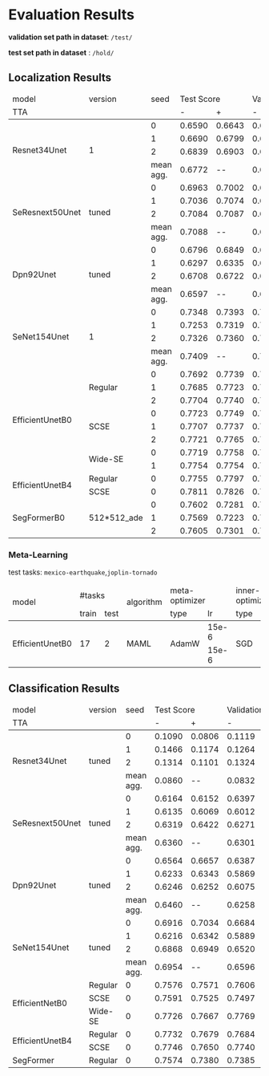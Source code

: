 # Evaluation Results

**validation set path in dataset**: `/test/`

**test set path in dataset** : `/hold/`

## Localization Results

<table>
<thead>
    <tr>
        <td>model</td>
        <td>version</td>
        <td>seed</td>
        <td colspan="2">Test Score</td>
        <td colspan="2">Validation Score</td>
    </tr>
    <tr>
        <td colspan="3"> TTA </td>
        <td> - </td>
        <td> + </td>
        <td> - </td>
        <td> + </td>
    </tr>
</thead>
<tbody>
    <tr>
        <td rowspan="4">Resnet34Unet</td>
        <td rowspan="4">1</td>
        <td>0</td>
        <td>0.6590</td>
        <td>0.6643</td>
        <td>0.6542</td>
        <td>0.6590</td>
    </tr>
    <tr>
        <td>1</td>
        <td>0.6690</td>
        <td>0.6799</td>
        <td>0.6664</td>
        <td>0.6768</td>
    </tr>
    <tr>
        <td>2</td>
        <td>0.6839</td>
        <td>0.6903</td>
        <td>0.6812</td>
        <td>0.6858</td>
    </tr>
    <tr>
        <td> mean agg.</td>
        <td>0.6772</td>
        <td>--</td>
        <td>0.6720</td>
        <td>--</td>
    </tr>
    <tr>
        <td rowspan="4">SeResnext50Unet</td>
        <td rowspan="4">tuned</td>
        <td>0</td>
        <td>0.6963</td>
        <td>0.7002</td>
        <td>0.6957</td>
        <td>0.6967</td>
    </tr>
    <tr>
        <td>1</td>
        <td>0.7036</td>
        <td>0.7074</td>
        <td>0.6916</td>
        <td>0.6971</td>
    </tr>
    <tr>
        <td>2</td>
        <td>0.7084</td>
        <td>0.7087</td>
        <td>0.6981</td>
        <td>0.7027</td>
    </tr>
    <tr>
        <td>mean agg.</td>
        <td>0.7088</td>
        <td>--</td>
        <td>0.6998</td>
        <td>--</td>
    </tr>
    <tr>
        <td rowspan="4">Dpn92Unet</td>
        <td rowspan="4">tuned</td>
        <td>0</td>
        <td>0.6796</td>
        <td>0.6849</td>
        <td>0.6776</td>
        <td>0.6830</td>
    </tr>
     <tr>
        <td>1</td>
        <td>0.6297</td>
        <td>0.6335</td>
        <td>0.6335</td>
        <td>0.6322</td>
    </tr>
    <tr>
        <td>2</td>
        <td>0.6708</td>
        <td>0.6722</td>
        <td>0.6662</td>
        <td>0.6714</td>
    </tr>
    <tr>
        <td>mean agg.</td>
        <td>0.6597</td>
        <td>--</td>
        <td>0.6637</td>
        <td>--</td>
    </tr>
    <tr>
        <td rowspan="4">SeNet154Unet</td>
        <td rowspan="4">1</td>
        <td>0</td>
        <td>0.7348</td>
        <td>0.7393</td>
        <td>0.7261</td>
        <td>0.7302</td>
    </tr>
    <tr>
        <td>1</td>
        <td>0.7253</td>
        <td>0.7319</td>
        <td>0.7100</td>
        <td>0.7163</td>
    </tr>
    <tr>
        <td>2</td>
        <td>0.7326</td>
        <td>0.7360</td>
        <td>0.7217</td>
        <td>0.7252</td>
    </tr>
    <tr>
        <td>mean agg.</td>
        <td>0.7409</td>
        <td>--</td>
        <td>0.7264</td>
        <td>--</td>
    </tr>
    <tr>
        <td rowspan="8">EfficientUnetB0</td>
        <td rowspan="3">Regular</td>
        <td>0</td>
        <td>0.7692</td>
        <td>0.7739</td>
        <td>0.7634</td>
        <td>0.7666</td>
    </tr>
    <tr>
        <td>1</td>
        <td>0.7685</td>
        <td>0.7723</td>
        <td>0.7638</td>
        <td>0.7662</td>
    </tr>
    <tr>
        <td>2</td>
        <td>0.7704</td>
        <td>0.7740</td>
        <td>0.7625</td>
        <td>0.7666</td>
    </tr>
    <tr>
        <td rowspan="3">SCSE</td>
        <td>0</td>
        <td>0.7723</td>
        <td>0.7749</td>
        <td>0.7644</td>
        <td>0.7674</td>
    </tr>
    <tr>
        <td>1</td>
        <td>0.7707</td>
        <td>0.7737</td>
        <td>0.7628</td>
        <td>0.7682</td>
    </tr>
    <tr>
        <td>2</td>
        <td>0.7721</td>
        <td>0.7765</td>
        <td>0.7647</td>
        <td>0.7711</td>
    </tr>
    <tr>
        <td rowspan="2">Wide-SE</td>
        <td>0</td>
        <td>0.7719</td>
        <td>0.7758</td>
        <td>0.7662</td>
        <td>0.7700</td>
    </tr>
    <tr>
        <td>1</td>
        <td>0.7754</td>
        <td>0.7754</td>
        <td>0.7664</td>
        <td>0.7682</td>
    </tr>
    <tr>
        <td rowspan="2">EfficientUnetB4</td>
        <td>Regular</td>
        <td>0</td>
        <td>0.7755</td>
        <td>0.7797</td>
        <td>0.7702</td>
        <td>0.7724</td>
    </tr>
    <tr>
        <td>SCSE</td>
        <td>0</td>
        <td>0.7811</td>
        <td>0.7826</td>
        <td>0.7718</td>
        <td>0.7743</td>
    </tr>
    <tr>
        <td rowspan="3">SegFormerB0</td>
        <td rowspan="3">512*512_ade</td>
        <td>0</td>
        <td>0.7602</td>
        <td>0.7281</td>
        <td>0.7543</td>
        <td>0.7214</td>
    </tr>
    <tr>
        <td>1</td>
        <td>0.7569</td>
        <td>0.7223</td>
        <td>0.7533</td>
        <td>0.7189</td>
    </tr>
    <tr>
        <td>2</td>
        <td>0.7605</td>
        <td>0.7301</td>
        <td>0.7545</td>
        <td>0.7250</td>
    </tr>
</tbody>
</table>

### Meta-Learning

test tasks: `mexico-earthquake`,`joplin-tornado`

<table>
    <thead>
        <tr>
            <td rowspan="2">model</td>
            <td colspan="2">#tasks</td>
            <td rowspan="2">algorithm</td>
            <td colspan="2">meta-optimizer</td>
            <td colspan="2">inner-optimizer</td>
            <td colspan="2">shots</td>
            <td rowspan="2">localization score</td>
        </tr>
        <tr>
            <td>train</td>
            <td>test</td>
            <td>type</td>
            <td>lr</td>
            <td>type</td>
            <td>lr</td>
            <td>support</td>
            <td>query</td>
        </tr>
    </thead>
    <tbody>
        <tr>
            <td rowspan="2">EfficientUnetB0</td>
            <td rowspan="2">17</td>
            <td rowspan="2">2</td>
            <td rowspan="2">MAML</td>
            <td rowspan="2">AdamW</td>
            <td>15e-6</td>
            <td rowspan="2">SGD</td>
            <td>1e-4</td>
            <td>1</td>
            <td>2</td>
            <td>0.5372</td>
        </tr>
        <tr>
            <td>15e-6</td>
            <td>1e-3</td>
            <td>5</td>
            <td>10</td>
            <td>0.4351</td>
        </tr>
    </tbody>
</table>

## Classification Results

<table>
<thead>
    <tr>
        <td>model</td>
        <td>version</td>
        <td>seed</td>
        <td colspan="2">Test Score</td>
        <td colspan="2">Validation Score</td>
    </tr>
    <tr>
        <td colspan="3"> TTA </td>
        <td> - </td>
        <td> + </td>
        <td> - </td>
        <td> + </td>
    </tr>
</thead>
<tbody>
    <tr>
        <td rowspan="4">Resnet34Unet</td>
        <td rowspan="4">tuned</td>
        <td>0</td>
        <td>0.1090</td>
        <td>0.0806</td>
        <td>0.1119</td>
        <td>0.0831</td>
    </tr>
    <tr>
        <td>1</td>
        <td>0.1466</td>
        <td>0.1174</td>
        <td>0.1264</td>
        <td>0.0997</td>
    </tr>
    <tr>
        <td>2</td>
        <td>0.1314</td>
        <td>0.1101</td>
        <td>0.1324</td>
        <td>0.1082</td>
    </tr>
    <tr>
        <td> mean agg.</td>
        <td>0.0860</td>
        <td>--</td>
        <td>0.0832</td>
        <td>--</td>
    </tr>
    <tr>
        <td rowspan="4">SeResnext50Unet</td>
        <td rowspan="4">tuned</td>
        <td>0</td>
        <td>0.6164</td>
        <td>0.6152</td>
        <td>0.6397</td>
        <td>0.6347</td>
    </tr>
    <tr>
        <td>1</td>
        <td>0.6135</td>
        <td>0.6069</td>
        <td>0.6012</td>
        <td>0.5991</td>
    </tr>
    <tr>
        <td>2</td>
        <td>0.6319</td>
        <td>0.6422</td>
        <td>0.6271</td>
        <td>0.6361</td>
    </tr>
    <tr>
        <td>mean agg.</td>
        <td>0.6360</td>
        <td>--</td>
        <td>0.6301</td>
        <td>--</td>
    </tr>
    <tr>
        <td rowspan="4">Dpn92Unet</td>
        <td rowspan="4">tuned</td>
        <td>0</td>
        <td>0.6564</td>
        <td>0.6657</td>
        <td>0.6387</td>
        <td>0.6441</td>
    </tr>
     <tr>
        <td>1</td>
        <td>0.6233</td>
        <td>0.6343</td>
        <td>0.5869</td>
        <td>0.5813</td>
    </tr>
    <tr>
        <td>2</td>
        <td>0.6246</td>
        <td>0.6252</td>
        <td>0.6075</td>
        <td>0.6138</td>
    </tr>
    <tr>
        <td>mean agg.</td>
        <td>0.6460</td>
        <td>--</td>
        <td>0.6258</td>
        <td>--</td>
    </tr>
    <tr>
        <td rowspan="4">SeNet154Unet</td>
        <td rowspan="4">tuned</td>
        <td>0</td>
        <td>0.6916</td>
        <td>0.7034</td>
        <td>0.6684</td>
        <td>0.6722</td>
    </tr>
     <tr>
        <td>1</td>
        <td>0.6216</td>
        <td>0.6342</td>
        <td>0.5889</td>
        <td>0.6123</td>
    </tr>
    <tr>
        <td>2</td>
        <td>0.6868</td>
        <td>0.6949</td>
        <td>0.6520</td>
        <td>0.6479</td>
    </tr>
    <tr>
        <td>mean agg.</td>
        <td>0.6954</td>
        <td>--</td>
        <td>0.6596</td>
        <td>--</td>
    </tr>
    <tr>
        <td rowspan="3">EfficientNetB0</td>
        <td>Regular</td>
        <td>0</td>
        <td>0.7576</td>
        <td>0.7571</td>
        <td>0.7606</td>
        <td>0.7505</td>
    </tr>
    <tr>
        <td>SCSE</td>
        <td>0</td>
        <td>0.7591</td>
        <td>0.7525</td>
        <td>0.7497</td>
        <td>0.7399</td>
    </tr>
    <tr>
        <td>Wide-SE</td>
        <td>0</td>
        <td>0.7726</td>
        <td>0.7667</td>
        <td>0.7769</td>
        <td>0.7737</td>
    </tr>
    <tr>
        <td rowspan="2">EfficientUnetB4</td>
        <td>Regular</td>
        <td>0</td>
        <td>0.7732</td>
        <td>0.7679</td>
        <td>0.7684</td>
        <td>0.7589</td>
    </tr>
    <tr>
        <td>SCSE</td>
        <td>0</td>
        <td>0.7746</td>
        <td>0.7650</td>
        <td>0.7740</td>
        <td>0.7635</td>
    </tr>
    <tr>
        <td>SegFormer</td>
        <td>Regular</td>
        <td>0</td>
        <td>0.7574</td>
        <td>0.7380</td>
        <td>0.7385</td>
        <td>0.6993</td>
    </tr>
</tbody>
</table>


